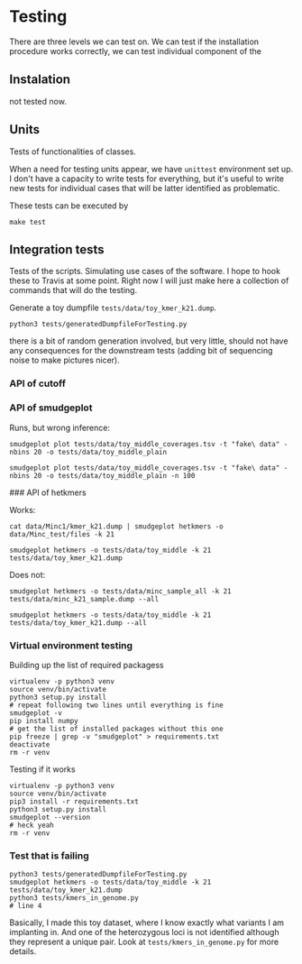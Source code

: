 # Testing

There are three levels we can test on. We can test if the installation procedure works correctly, we can test individual component of the

## Instalation

not tested now.

## Units

Tests of functionalities of classes.

When a need for testing units appear, we have `unittest` environment set up. I don't have a capacity to write tests for everything, but it's useful to write new tests for individual cases that will be latter identified as problematic.

These tests can be executed by

```
make test
```

## Integration tests

Tests of the scripts. Simulating use cases of the software. I hope to hook these to Travis at some point. Right now I will just make here a collection of commands that will do the testing.

Generate a toy dumpfile `tests/data/toy_kmer_k21.dump`.

```
python3 tests/generatedDumpfileForTesting.py
```

there is a bit of random generation involved, but very little, should not have any consequences for the downstream tests (adding bit of sequencing noise to make pictures nicer).

### API of cutoff

### API of smudgeplot

Runs, but wrong inference:

```
smudgeplot plot tests/data/toy_middle_coverages.tsv -t "fake\ data" -nbins 20 -o tests/data/toy_middle_plain
```

```
smudgeplot plot tests/data/toy_middle_coverages.tsv -t "fake\ data" -nbins 20 -o tests/data/toy_middle_plain -n 100
```

### API of hetkmers

Works:

```
cat data/Minc1/kmer_k21.dump | smudgeplot hetkmers -o data/Minc_test/files -k 21
```

```
smudgeplot hetkmers -o tests/data/toy_middle -k 21 tests/data/toy_kmer_k21.dump
```

Does not:

```
smudgeplot hetkmers -o tests/data/minc_sample_all -k 21 tests/data/minc_k21_sample.dump --all
```

```
smudgeplot hetkmers -o tests/data/toy_middle -k 21 tests/data/toy_kmer_k21.dump --all
```

### Virtual environment testing

Building up the list of required packagess

```
virtualenv -p python3 venv
source venv/bin/activate
python3 setup.py install
# repeat following two lines until everything is fine
smudgeplot -v
pip install numpy
# get the list of installed packages without this one
pip freeze | grep -v "smudgeplot" > requirements.txt
deactivate
rm -r venv
```

Testing if it works

```
virtualenv -p python3 venv
source venv/bin/activate
pip3 install -r requirements.txt
python3 setup.py install
smudgeplot --version
# heck yeah
rm -r venv
```

### Test that is failing

```
python3 tests/generatedDumpfileForTesting.py
smudgeplot hetkmers -o tests/data/toy_middle -k 21 tests/data/toy_kmer_k21.dump
python3 tests/kmers_in_genome.py
# line 4
```

Basically, I made this toy dataset, where I know exactly what variants I am implanting in. And one of the heterozygous loci is not identified although they represent a unique pair. Look at `tests/kmers_in_genome.py` for more details.